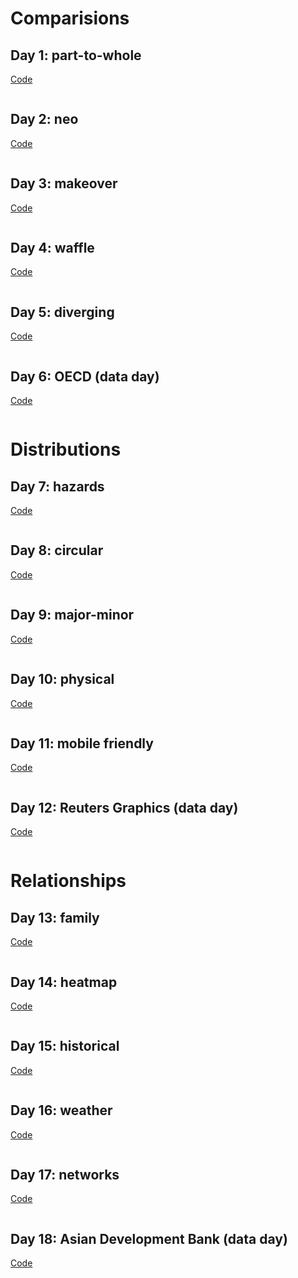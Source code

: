 # Comparisions

## Day 1: part-to-whole

[Code]()

![]()

## Day 2: neo

[Code]()

![]()

## Day 3: makeover

[Code]()

![]()

## Day 4: waffle

[Code]()

![]()

## Day 5: diverging

[Code]()

![]()

## Day 6: OECD (data day)

[Code]()

![]()

# Distributions

## Day 7: hazards

[Code]()

![]()

## Day 8: circular

[Code]()

![]()

## Day 9: major-minor

[Code]()

![]()

## Day 10: physical

[Code]()

![]()

## Day 11: mobile friendly

[Code]()

![]()

## Day 12: Reuters Graphics (data day)

[Code]()

![]()

# Relationships

## Day 13: family

[Code]()

![]()

## Day 14: heatmap

[Code]()

![]()

## Day 15: historical

[Code]()

![]()

## Day 16: weather

[Code]()

![]()

## Day 17: networks

[Code]()

![]()

## Day 18: Asian Development Bank (data day)

[Code]()

![]()